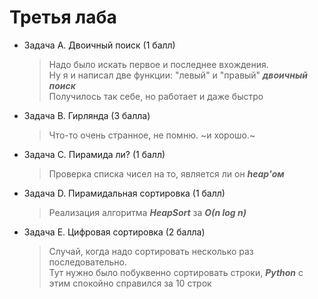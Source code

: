 # Третья лаба
* Задача А. Двоичный поиск (1 балл)
  > Надо было искать первое и последнее вхождения.  
  Ну я и написал две функции: "левый" и "правый" ***двоичный поиск***  
  Получилось так себе, но работает и даже быстро
* Задача В. Гирлянда (3 балла)
  > Что-то очень странное, не помню. ~и хорошо.~
* Задача С. Пирамида ли? (1 балл)
  > Проверка списка чисел на то, является ли он ***heap'ом***
* Задача D. Пирамидальная сортировка (1 балл)
  > Реализация алгоритма ***HeapSort*** за ***О(n log n)***
* Задача Е. Цифровая сортировка (2 балла)
  > Случай, когда надо сортировать несколько раз последовательно.  
  Тут нужно было побуквенно сортировать строки, ***Python*** с этим спокойно справился за 10 строк
